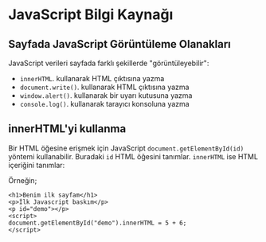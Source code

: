 # JavaScript Bilgi Kaynağı

## Sayfada JavaScript Görüntüleme Olanakları

JavaScript verileri sayfada farklı şekillerde "görüntüleyebilir":

-   `innerHTML`. kullanarak HTML çıktısına yazma
-   `document.write()`. kullanarak HTML çıktısına yazma 
-    `window.alert()`. kullanarak bir uyarı kutusuna yazma
-    `console.log()`. kullanarak tarayıcı konsoluna yazma

## innerHTML'yi kullanma
Bir HTML öğesine erişmek için JavaScript `document.getElementById(id)` yöntemi kullanabilir. Buradaki `id` HTML öğesini tanımlar. `innerHTML` ise HTML içeriğini tanımlar:

Örneğin;
```
<h1>Benim ilk sayfam</h1>
<p>İlk Javascript baskım</p>
<p id="demo"></p>
<script>
document.getElementById("demo").innerHTML = 5 + 6;
</script>
```

